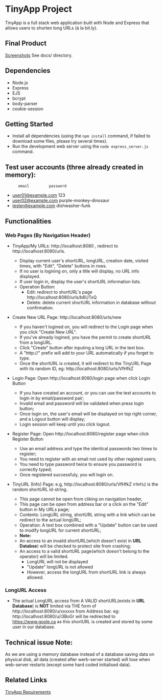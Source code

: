 
# TinyApp Project

TinyApp is a full stack web application built with Node and Express that allows users to shorten long URLs (à la bit.ly).

## Final Product

[Screenshots](https://github.com/denven/tinyapp/tree/feature/user-registration/docs) See docs/ directory.

## Dependencies

- Node.js
- Express
- EJS
- bcrypt
- body-parser
- cookie-session

## Getting Started

- Install all dependencies (using the `npm install` command, if failed to download some files, please try several times).
- Run the development web server using the `node express_server.js` command.

## Test user accounts (three already created in memory):

          email         password
- user01@example.com      123
- user02@example.com  purple-monkey-dinosaur
- tester@example.com  dishwasher-funk

## Functionalities

### Web Pages (By Navigation Header)
- TinyApp/My URLs: http://localhost:8080 , redirect to http://localhost:8080/urls.
  - Display current user's shortURL, longURL, creation date, visited times, with "Edit", "Delete" buttons in rows.
  - If no user is logining on, only a title will display, no URL info displayed.
  - If user login in, display the user's shortURL information lists.
  - Operation Button:
    - Edit: redirect to shortURL's page http://localhost:8080/urls/b6UTxQ
    - Delete: delete current shortURL information in database without confirmation.

- Create New URL Page: http://localhost:8080/urls/new
  - If you haven't logined on, you will redirect to the Login page when you click "Create New URL".
  - If you've already logined, you have the permit to create shortURL from a longURL.
  - Click "Create" button after inputing a long URL in the text box.
  - A "http://" prefix will add to your URL automatically if you forget to type.
  - Once the shortURL is created, it will redirect to the TinyURL Page with its random ID, eg: http://localhost:8080/urls/VfHfkZ

- Login Page: Open http://localhost:8080/login page when click Login Button
  - If you have created an account, or you can use the test accounts to login in by email/password pair;
  - Invalid email and password will be validated when press login button;
  - Once login on, the user's email will be displayed on top right corner, and a Logout button will display;
  - Login session will keep until you click logout.

- Register Page: Open http://localhost:8080/register page when click Register Button
  - Use an email address and type the identical passwords two times to register;
  - You need to register with an email not used by other registed users;
  - You need to type password twice to ensure you password is correctly typed;
  - Once registered successfuly, you will login on.

- TinyURL (Info) Page: e.g, http://localhost:8080/urls/VfHfkZ  `VfHfkZ` is the random shortURL id-string.
  - This page cannot be open from cliking on navigation header,
  - This page can be open from address bar or a click on the "Edit" button in My URLs page;
  - Contents: LongURL string, shortURL string with a link which can be redirect to the actual longURL;
  - Operation: A text box combined with a "Update" button can be used to modify longURL for current shortURL;
  - **Note:**
  - An access to an invalid shortURL(which doesn't exist in **URL Databse**) will be checked to protect site from crashing;
  - An access to a valid shortURL page(which doesn't belong to the operator) will be limited.
    - LongURL will not be displayed
    - "Update" longURL is not allowed
    - However, access the longURL from shortURL link is always allowed.

### LongURL Access
  - The actual LongURL access from A VALID shortURL(exists in **URL Database**) is **NOT** limited via THE form of http://localhost:8080/u/xxxxxx from Address bar. eg: http://localhost:8080/u/i3BoGr will be redirected to https://www.goole.ca as this shortURL is created and stored by some user in our database.


## Technical issue Note:
  As we are using a memory database instead of a database saving data on physical disk, all data (created after werb-server started) will lose when web-server restarts (except some hard coded initialised data).

## Related Links
  [TinyApp Requirements](https://web.compass.lighthouselabs.ca/projects/w2-url-shortener?day_number=w03d4)
